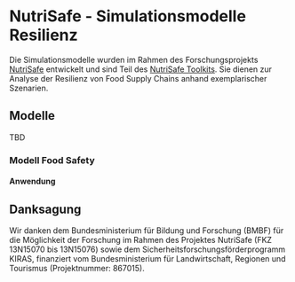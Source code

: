 # NutriSafe - Simulationsmodelle Resilienz

Die Simulationsmodelle wurden im Rahmen des Forschungsprojekts [NutriSafe](https://nutrisafe.de) entwickelt und sind Teil des [NutriSafe Toolkits](https://nutrisafe.de/toolkit). Sie dienen zur Analyse der Resilienz von Food Supply Chains anhand exemplarischer Szenarien.

## Modelle
TBD

### Modell Food Safety

#### Anwendung



## Danksagung
Wir danken dem Bundesministerium für Bildung und Forschung (BMBF) für die Möglichkeit der Forschung im Rahmen des Projektes NutriSafe (FKZ 13N15070 bis 13N15076) sowie dem Sicherheitsforschungsförderprogramm KIRAS, finanziert vom Bundesministerium für Landwirtschaft, Regionen und Tourismus (Projektnummer: 867015).
